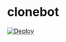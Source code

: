 # clonebot

[![Deploy](https://www.herokucdn.com/deploy/button.svg)](https://heroku.com/deploy?template=https://github.com/kvaswin382/clonebot)
